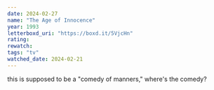 ```yaml
---
date: 2024-02-27
name: "The Age of Innocence"
year: 1993
letterboxd_uri: "https://boxd.it/5VjcHn"
rating: 
rewatch: 
tags: "tv"
watched_date: 2024-02-21
---
```


this is supposed to be a "comedy of manners," where's the comedy?
